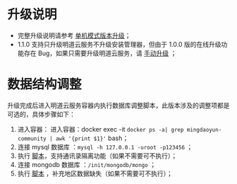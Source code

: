 # 升级说明

- 完整升级说明请参考 [单机模式版本升级](https://github.com/mingdaocom/private-deployment/wiki/%E5%8D%95%E6%9C%BA%E6%A8%A1%E5%BC%8F%E7%89%88%E6%9C%AC%E5%8D%87%E7%BA%A7
)；
- 1.1.0 支持只升级明道云服务不升级安装管理器，但由于 1.0.0 版的在线升级功能存在 Bug，如果只需要升级明道云服务，请 [手动升级](https://github.com/mingdaocom/private-deployment/wiki/%E5%8D%95%E6%9C%BA%E6%A8%A1%E5%BC%8F%E7%89%88%E6%9C%AC%E5%8D%87%E7%BA%A7#%E6%89%8B%E5%8A%A8%E5%8D%87%E7%BA%A7 ) ；

# 数据结构调整

升级完成后进入明道云服务容器内执行数据库调整脚本，此版本涉及的调整项都是可选的，具体步骤如下：

1. 进入容器： 进入容器：docker exec -it `docker ps -a| grep mingdaoyun-community | awk '{print $1}'` bash； 
2.  连接 mysql 数据库 ：`mysql -h 127.0.0.1 -uroot -p123456` ； 
3.  执行 [脚本](https://github.com/mingdaocom/private-deployment/tree/master/upgrade/v1.1.0/db/mysql/table.sql)，支持通讯录隔离功能（如果不需要可不执行）；
4.  连接 mongodb 数据库 ：`/init/mongodb/mongo` ； 
5.  执行 [脚本](https://github.com/mingdaocom/private-deployment/tree/master/upgrade/v1.1.0/db/mongodb/data.sql) ，补充地区数据缺失（如果不需要可不执行）；





